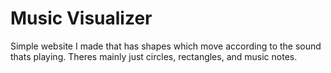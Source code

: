 # Music Visualizer
Simple website I made that has shapes which move according to the sound thats playing. Theres mainly just circles, rectangles, and music notes.
